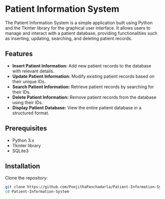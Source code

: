 # Patient Information System

The Patient Information System is a simple application built using Python and the Tkinter library for the graphical user interface. It allows users to manage and interact with a patient database, providing functionalities such as inserting, updating, searching, and deleting patient records.

## Features

- **Insert Patient Information:** Add new patient records to the database with relevant details.
- **Update Patient Information:** Modify existing patient records based on their unique IDs.
- **Search Patient Information:** Retrieve patient records by searching for their IDs.
- **Delete Patient Information:** Remove patient records from the database using their IDs.
- **Display Patient Database:** View the entire patient database in a structured format.

## Prerequisites

- Python 3.x
- Tkinter library
- SQLite3

## Installation

Clone the repository:

   ```bash
   git clone https://github.com/PoojithaPanchadarla/Patient-Information-System-.git
   cd Patient-Information-System
